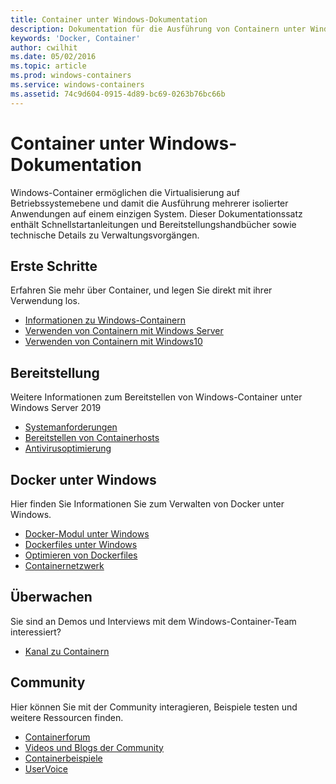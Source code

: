 ```yaml
---
title: Container unter Windows-Dokumentation
description: Dokumentation für die Ausführung von Containern unter Windows
keywords: 'Docker, Container'
author: cwilhit
ms.date: 05/02/2016
ms.topic: article
ms.prod: windows-containers
ms.service: windows-containers
ms.assetid: 74c9d604-0915-4d89-bc69-0263b76bc66b
---
```


# <a name="containers-on-windows-documentation"></a>Container unter Windows-Dokumentation

Windows-Container ermöglichen die Virtualisierung auf Betriebssystemebene und damit die Ausführung mehrerer isolierter Anwendungen auf einem einzigen System. Dieser Dokumentationssatz enthält Schnellstartanleitungen und Bereitstellungshandbücher sowie technische Details zu Verwaltungsvorgängen.

## <a name="getting-started"></a>Erste Schritte
Erfahren Sie mehr über Container, und legen Sie direkt mit ihrer Verwendung los.
* [Informationen zu Windows-Containern](about/index.md)
* [Verwenden von Containern mit Windows Server](quick-start/quick-start-windows-server.md)
* [Verwenden von Containern mit Windows10](quick-start/quick-start-windows-10.md)

## <a name="deployment"></a>Bereitstellung
Weitere Informationen zum Bereitstellen von Windows-Container unter Windows Server 2019

* [Systemanforderungen](deploy-containers/system-requirements.md)
* [Bereitstellen von Containerhosts](deploy-containers/deploy-containers-on-server.md)
* [Antivirusoptimierung](https://msdn.microsoft.com/en-us/windows/hardware/drivers/ifs/anti-virus-optimization-for-windows-containers)

## <a name="docker-on-windows"></a>Docker unter Windows
Hier finden Sie Informationen Sie zum Verwalten von Docker unter Windows.
* [Docker-Modul unter Windows](manage-docker/configure-docker-daemon.md)
* [Dockerfiles unter Windows](manage-docker/manage-windows-dockerfile.md)
* [Optimieren von Dockerfiles](manage-docker/optimize-windows-dockerfile.md)
* [Containernetzwerk](container-networking/architecture.md)

## <a name="watch"></a>Überwachen
Sie sind an Demos und Interviews mit dem Windows-Container-Team interessiert?
* [Kanal zu Containern](https://channel9.msdn.com/Blogs/containers)

## <a name="community"></a>Community
Hier können Sie mit der Community interagieren, Beispiele testen und weitere Ressourcen finden.
* [Containerforum](https://social.msdn.microsoft.com/Forums/en-US/home?forum=windowscontainers)
* [Videos und Blogs der Community](communitylinks.md)
* [Containerbeispiele](https://docs.microsoft.com/en-us/virtualization/windowscontainers/samples)
* [UserVoice](https://windowsserver.uservoice.com/forums/304624-containers)

